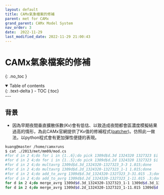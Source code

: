 ```yaml
---
layout: default
title: CAMx氣象檔案的修補
parent: met for CAMx
grand_parent: CAMx Model System
nav_order: 3
date:  2022-11-29
last_modified_date: 2022-11-29 21:00:43
---
```


# CAMx氣象檔案的修補
{: .no_toc }

<details open markdown="block">
  <summary>
    Table of contents
  </summary>
  {: .text-delta }
- TOC
{:toc}
</details>
---

## 背景

- 因為早期夜間垂直擴散係數(Kv)會有低估、以致造成夜間都會區濃度模擬結果過高的情形，為此CAMx官網提供了Kv值的修補程式([patcher](https://zh.wikipedia.org/zh-tw/修補程式))。仿照此一做法，以python程式會有更加彈性便捷的表現。

```bash
kuang@master /home/camxruns
$ cat ./2013/met/mm09/mod.cs
#for d in 2 4;do for i in {1..6};do pick 1309d$d.3d 1324320 1327323 $i $i;done;done
#for d in 2 4;do for i in {1..5};do pick 1309d$d.2d 1324320 1327323 $i $i;done;done
#for d in 2 4;do multavrg 1309d$d.3d_1324320-1327323_3-3 1.015;done
#for d in 2 4;do multavrg 1309d$d.2d_1324320-1327323_1-1 1.015;done
#for d in 2 4;do add_to_avrg 1309d$d.3d_1324320-1327323_3-31.015 .3;done
#for d in 2 4;do add_to_avrg 1309d$d.2d_1324320-1327323_1-11.015 .3;done
for d in 2 4;do merge_avrg 1309d$d.3d_1324320-1327323_1-1 1309d$d.3d_1324320-1327323_2-2 1309d$d.3d_1324320-1327323_3-31.015 1309d$d.3d_1324320-1327323_4-4 1309d$d.3d_1324320-1327323_5-5 1309d$d.3d_1324320-1327323_6-6 1309d$d.3dtemp ;done
for d in 2 4;do merge_avrg 1309d$d.2d_1324320-1327323_1-11.015 1309d$d.2d_1324320-1327323_2-2 1309d$d.2d_1324320-1327323_3-3 1309d$d.2d_1324320-1327323_4-4 1309d$d.2d_1324320-1327323_5-5 1309d$d.2dtemp ;done
```